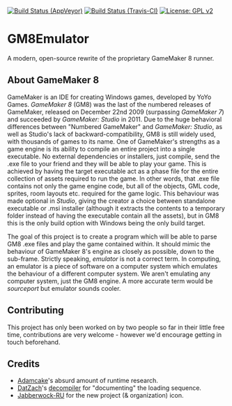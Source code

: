 [![Build Status (AppVeyor)](https://ci.appveyor.com/api/projects/status/5kad3dbn2q1jqs5i?svg=true)](https://ci.appveyor.com/project/viri/gm8emulator)
[![Build Status (Travis-CI)](https://travis-ci.com/OpenGM8/GM8Emulator.svg?branch=master)](https://travis-ci.com/OpenGM8/GM8Emulator)
[![License: GPL v2](https://img.shields.io/badge/License-GPL%20v2-blue.svg)](https://www.gnu.org/licenses/old-licenses/gpl-2.0.en.html)

# GM8Emulator
A modern, open-source rewrite of the proprietary GameMaker 8 runner.

## About GameMaker 8
GameMaker is an IDE for creating Windows games, developed by YoYo Games. *GameMaker 8* (GM8) was the last of the numbered releases of GameMaker, released on December 22nd 2009 (surpassing *GameMaker 7*) and succeeded by *GameMaker: Studio* in 2011. Due to the huge behavioral differences between "Numbered GameMaker" and *GameMaker: Studio*, as well as Studio's lack of backward-compatibility, GM8 is still widely used, with thousands of games to its name. One of GameMaker's strengths as a game engine is its ability to compile an entire project into a single executable. No external dependencies or installers, just compile, send the .exe file to your friend and they will be able to play your game. This is achieved by having the target executable act as a phase file for the entire collection of assets required to run the game. In other words, that .exe file contains not only the game engine code, but all of the objects, GML code, sprites, room layouts etc. required for the game logic. This behaviour was made optional in *Studio*, giving the creator a choice between standalone executable or .msi installer (although it extracts the contents to a temporary folder instead of having the executable contain all the assets), but in GM8 this is the only build option with Windows being the only build target.

The goal of this project is to create a program which will be able to parse GM8 .exe files and play the game contained within. It should mimic the behaviour of GameMaker 8's engine as closely as possible, down to the sub-frame. Strictly speaking, *emulator* is not a correct term. In computing, an emulator is a piece of software on a computer system which emulates the behaviour of a different computer system. We aren't emulating any computer system, just the GM8 engine. A more accurate term would be *sourceport* but emulator sounds cooler.

## Contributing
This project has only been worked on by two people so far in their little free time, contributions are very welcome - however we'd encourage getting in touch beforehand.

## Credits
- [Adamcake](https://github.com/Adamcake)'s absurd amount of runtime research.
- [DatZach](https://github.com/DatZach)'s [decompiler](https://github.com/WastedMeerkat/gm81decompiler) for "documenting" the loading sequence.
- [Jabberwock-RU](https://github.com/Jabberwock-RU) for the new project (& organization) icon.
